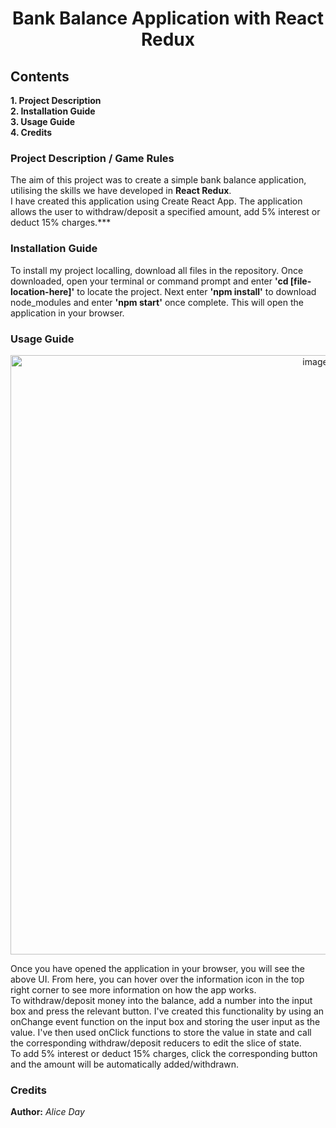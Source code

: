# <p align=center>Bank Balance Application with React Redux</p>

## Contents

**1. Project Description** <br/>
**2. Installation Guide** <br/>
**3. Usage Guide** <br/>
**4. Credits**


### Project Description / Game Rules

The aim of this project was to create a simple bank balance application, utilising the skills we have developed in **React Redux**. <br/>
I have created this application using Create React App. The application allows the user to withdraw/deposit a specified amount, add 5% interest or deduct 15% charges.***

### Installation Guide

To install my project localling, download all files in the repository. Once downloaded, open your terminal or command prompt and enter **'cd [file-location-here]'** to locate the project. 
Next enter **'npm install'** to download node_modules and enter **'npm start'** once complete. This will open the application in your browser.

### Usage Guide

<p align=center><img width="959" alt="image" src="https://user-images.githubusercontent.com/108631501/222155150-4cd27f02-c142-4396-9e4c-d14cc9fb652a.png"></p>

Once you have opened the application in your browser, you will see the above UI. From here, you can hover over the information icon in the top right corner to see more information on how the app works. <br/>
To withdraw/deposit money into the balance, add a number into the input box and press the relevant button. I've created this functionality by using an onChange event function on the 
input box and storing the user input as the value. I've then used onClick functions to store the value in state and call the corresponding withdraw/deposit reducers to edit the slice of state. <br/>
To add 5% interest or deduct 15% charges, click the corresponding button and the amount will be automatically added/withdrawn. 

### Credits
**Author:** *Alice Day* </p>
